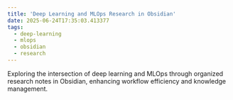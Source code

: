 ```yaml
---
title: 'Deep Learning and MLOps Research in Obsidian'
date: 2025-06-24T17:35:03.413377
tags:
  - deep-learning
  - mlops
  - obsidian
  - research
---
```


Exploring the intersection of deep learning and MLOps through organized research notes in Obsidian, enhancing workflow efficiency and knowledge management.
